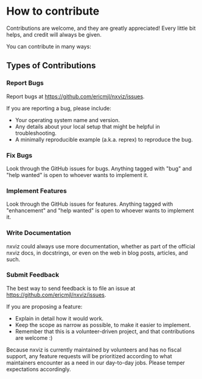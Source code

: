# How to contribute

Contributions are welcome, and they are greatly appreciated!
Every little bit helps, and credit will always be given.

You can contribute in many ways:

## Types of Contributions

### Report Bugs

Report bugs at https://github.com/ericmjl/nxviz/issues.

If you are reporting a bug, please include:

- Your operating system name and version.
- Any details about your local setup that might be helpful in troubleshooting.
- A minimally reproducible example (a.k.a. reprex) to reproduce the bug.

### Fix Bugs

Look through the GitHub issues for bugs. Anything tagged with "bug"
and "help wanted" is open to whoever wants to implement it.

### Implement Features

Look through the GitHub issues for features. Anything tagged with "enhancement"
and "help wanted" is open to whoever wants to implement it.

### Write Documentation

nxviz could always use more documentation, whether as part of the
official nxviz docs, in docstrings, or even on the web in blog posts,
articles, and such.

### Submit Feedback

The best way to send feedback is to file an issue at https://github.com/ericmjl/nxviz/issues.

If you are proposing a feature:

- Explain in detail how it would work.
- Keep the scope as narrow as possible, to make it easier to implement.
- Remember that this is a volunteer-driven project, and that contributions
  are welcome :)

Because nxviz is currently maintained by volunteers and has no fiscal support,
any feature requests will be prioritized
according to what maintainers encounter as a need in our day-to-day jobs.
Please temper expectations accordingly.
